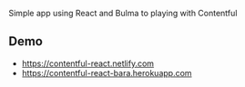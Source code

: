 Simple app using React and Bulma to playing with Contentful

## Demo
- https://contentful-react.netlify.com
- https://contentful-react-bara.herokuapp.com
